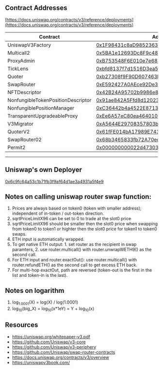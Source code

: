 ## Contract Addresses
[https://docs.uniswap.org/contracts/v3/reference/deployments](https://docs.uniswap.org/contracts/v3/reference/deployments)  

| Contract | Address |
| - | - |
| UniswapV3Factory | [0x1F98431c8aD98523631AE4a59f267346ea31F984](https://etherscan.io/address/0x1F98431c8aD98523631AE4a59f267346ea31F984) |
| Multicall2 | [0x5BA1e12693Dc8F9c48aAD8770482f4739bEeD696](https://etherscan.io/address/0x5BA1e12693Dc8F9c48aAD8770482f4739bEeD696) |
| ProxyAdmin | [0xB753548F6E010e7e680BA186F9Ca1BdAB2E90cf2](https://etherscan.io/address/0xB753548F6E010e7e680BA186F9Ca1BdAB2E90cf2) |
| TickLens | [0xbfd8137f7d1516D3ea5cA83523914859ec47F573](https://etherscan.io/address/0xbfd8137f7d1516D3ea5cA83523914859ec47F573) |
| Quoter | [0xb27308f9F90D607463bb33eA1BeBb41C27CE5AB6](https://etherscan.io/address/0xb27308f9F90D607463bb33eA1BeBb41C27CE5AB6) |
| SwapRouter | [0xE592427A0AEce92De3Edee1F18E0157C05861564](https://etherscan.io/address/0xE592427A0AEce92De3Edee1F18E0157C05861564) |
| NFTDescriptor | [0x42B24A95702b9986e82d421cC3568932790A48Ec](https://etherscan.io/address/0x42B24A95702b9986e82d421cC3568932790A48Ec) |
| NonfungibleTokenPositionDescriptor | [0x91ae842A5Ffd8d12023116943e72A606179294f3](https://etherscan.io/address/0x91ae842A5Ffd8d12023116943e72A606179294f3) |
| NonfungiblePositionManager | [0xC36442b4a4522E871399CD717aBDD847Ab11FE88](https://etherscan.io/address/0xC36442b4a4522E871399CD717aBDD847Ab11FE88) |
| TransparentUpgradeableProxy | [0xEe6A57eC80ea46401049E92587E52f5Ec1c24785](https://etherscan.io/address/0xEe6A57eC80ea46401049E92587E52f5Ec1c24785) |
| V3Migrator | [0xA5644E29708357803b5A882D272c41cC0dF92B34](https://etherscan.io/address/0xA5644E29708357803b5A882D272c41cC0dF92B34) |
| QuoterV2 | [0x61fFE014bA17989E743c5F6cB21bF9697530B21e](https://etherscan.io/address/0x61fFE014bA17989E743c5F6cB21bF9697530B21e) |
| SwapRouter02 | [0x68b3465833fb72A70ecDF485E0e4C7bD8665Fc45](https://etherscan.io/address/0x68b3465833fb72A70ecDF485E0e4C7bD8665Fc45) |
| Permit2 | [0x000000000022d473030f116ddee9f6b43ac78ba3](https://etherscan.io/address/0x000000000022d473030f116ddee9f6b43ac78ba3) |
---  
  
## Uniswap's own Deployer
[0x6c9fc64a53c1b71fb3f9af64d1ae3a4931a5f4e9](https://etherscan.io/address/0x6c9fc64a53c1b71fb3f9af64d1ae3a4931a5f4e9)

## Notes on calling uniswap router swap function:
1. Prices are always based on token0 (token with smaller address); independent of in-token / out-token direction.
2. sqrtPriceLimitX96 can be set to 0 to trade at the slot0 price
3. sqrtPriceLimitX96 should be smaller then the slot0 price when swapping from token0 to token1 or highter then the slot0 price for token1 to token0 swaps.
4. ETH input is automatically wrapped.
5. To get native ETH output: 1. set router as the recipient in swap paramters, 2. use router.multicall() with router.unwrapWETH9() as the second call.
6. For ETH input and router.exactOut(): use router.multicall() with router.refundETH() as the second call to get excess ETH back.
7. For multi-hop exactOut, path are reversed (token-out is the first in the list and token-in is the last).

## Notes on logarithm
1. log<sub>1.0001</sub>(X) = log(X) / log(1.0001)
2. log<sub>10</sub>(big_X) = log<sub>10</sub>(x*1eY) = Y + log<sub>10</sub>(x)

## Resources
- https://uniswap.org/whitepaper-v3.pdf
- https://github.com/Uniswap/v3-core
- https://github.com/Uniswap/v3-periphery
- https://github.com/Uniswap/swap-router-contracts
- https://docs.uniswap.org/contracts/v3/overview
- https://uniswapv3book.com/
